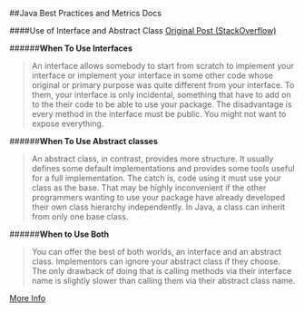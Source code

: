 ##Java Best Practices and Metrics Docs

####Use of Interface and Abstract Class
[Original Post (StackOverflow)](http://stackoverflow.com/questions/10040069/abstract-class-vs-interface-in-java)

######**When To Use Interfaces**

>An interface allows somebody to start from scratch to implement your interface or implement your interface in some other code whose original or primary purpose was quite different from your interface. To them, your interface is only incidental, something that have to add on to the their code to be able to use your package. The disadvantage is every method in the interface must be public. You might not want to expose everything.

######**When To Use Abstract classes**

>An abstract class, in contrast, provides more structure. It usually defines some default implementations and provides some tools useful for a full implementation. The catch is, code using it must use your class as the base. That may be highly inconvenient if the other programmers wanting to use your package have already developed their own class hierarchy independently. In Java, a class can inherit from only one base class.

######**When to Use Both**

>You can offer the best of both worlds, an interface and an abstract class. Implementors can ignore your abstract class if they choose. The only drawback of doing that is calling methods via their interface name is slightly slower than calling them via their abstract class name.

[More Info](http://mindprod.com/jgloss/interfacevsabstract.html)
